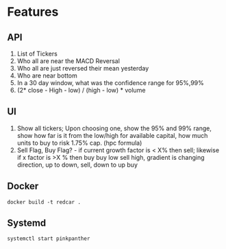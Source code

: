 # Features

## API

1. List of Tickers
2. Who all are near the MACD Reversal
3. Who all are just reversed their mean yesterday
4. Who are near bottom
5. In a 30 day window, what was the confidence range for 95%,99%
6. (2* close - High - low) / (high - low) * volume

## UI

1.  Show all tickers; Upon choosing one, show the 95% and 99% range, show how far is it from the low/high
    for available capital, how much units to buy to risk 1.75% cap. (hpc formula)
2.  Sell Flag, Buy Flag? - if current growth factor is < X% then sell; likewise if x factor is >X % then buy buy low sell high, gradient is changing direction, up to down, sell, down to up buy

## Docker

```
docker build -t redcar .
```

## Systemd

```
systemctl start pinkpanther
```
